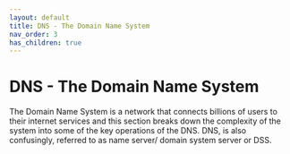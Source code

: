 ```yaml
---
layout: default
title: DNS - The Domain Name System
nav_order: 3
has_children: true
---
```


# DNS - The Domain Name System

The Domain Name System is a network that connects billions of users to their internet services and this section breaks down the complexity of the system into some of the key operations of the DNS. DNS, is also confusingly, referred to as name server/ domain system server or DSS.
